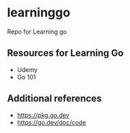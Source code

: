 # learninggo
Repo for Learning go

## Resources for Learning Go
- Udemy
- Go 101

## Additional references
- https://pkg.go.dev
- https://go.dev/doc/code
